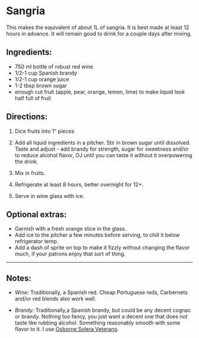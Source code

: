 # Sangria 

This makes the equivalent of about 1L of sangria. It is best made at least 12 hours in advance. It will remain good to drink for a couple days after mixing.

## Ingredients:

- 750 ml bottle of robust red wine
- 1/2-1 cup Spanish brandy 
- 1/2-1 cup orange juice
- 1-2 tbsp brown sugar 
- enough cut fruit (apple, pear, orange, lemon, lime) to make liquid look half full of fruit

## Directions:

1. Dice fruits into 1" pieces

2. Add all liquid ingredients in a pitcher. Stir in brown sugar until dissolved. Taste and adjust - add brandy for strength, sugar for sweetness and/or to reduce alcohol flavor, OJ until you can taste it without it overpowering the drink.

3. Mix in fruits. 

4. Refrigerate at least 8 hours, better overnight for 12+. 

5. Serve in wine glass with ice.

## Optional extras:

- Garnish with a fresh orange slice in the glass.
- Add ice to the pitcher a few minutes before serving, to chill it below refrigerator temp.
- Add a dash of sprite on top to make it fizzly without changing the flavor much, if your patrons enjoy that sort of thing.

---

## Notes:

- *Wine:* Traditionally, a Spanish red. Cheap Portuguese reds, Carbernets and/or red blends also work well.

- *Brandy:* Traditionally,a Spanish brandy, but could be any decent cognac or brandy. Nothing too fancy, you just want a decent one that does not taste like rubbing alcohol. Something reasonably smooth with some flavor to it. I use [Osborne Solera Veterano](https://www.wine-searcher.com/find/osborne+veterano+solera+brandy+andalucia+spain/1/usa-7065-200).
